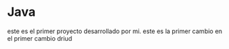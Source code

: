 # Java
este es el primer proyecto desarrollado por mi.
este es la primer cambio en el primer cambio
driud
